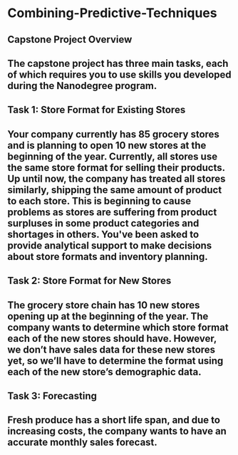 # Combining-Predictive-Techniques


<h2> Capstone Project Overview <h2/> 
  
The capstone project has three main tasks, each of which requires you to use skills you developed during the Nanodegree program.


<h2> Task 1: Store Format for Existing Stores <h2/>
  
Your company currently has 85 grocery stores and is planning to open 10 new stores at the beginning of the year. Currently, all stores use the same store format for selling their products. Up until now, the company has treated all stores similarly, shipping the same amount of product to each store. This is beginning to cause problems as stores are suffering from product surpluses in some product categories and shortages in others. You've been asked to provide analytical support to make decisions about store formats and inventory planning.

<h2> Task 2: Store Format for New Stores <h2/>
The grocery store chain has 10 new stores opening up at the beginning of the year. The company wants to determine which store format each of the new stores should have. However, we don’t have sales data for these new stores yet, so we’ll have to determine the format using each of the new store’s demographic data.
  
<h2> Task 3: Forecasting <h2/>
Fresh produce has a short life span, and due to increasing costs, the company wants to have an accurate monthly sales forecast.


